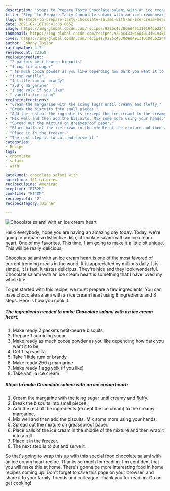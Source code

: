 ```yaml
---
description: "Steps to Prepare Tasty Chocolate salami with an ice cream heart"
title: "Steps to Prepare Tasty Chocolate salami with an ice cream heart"
slug: 80-steps-to-prepare-tasty-chocolate-salami-with-an-ice-cream-heart
date: 2021-07-16T16:41:36.065Z
image: https://img-global.cpcdn.com/recipes/922bc4330c6d4913101946b22488c384/680x482cq70/chocolate-salami-with-an-ice-cream-heart-recipe-main-photo.jpg
thumbnail: https://img-global.cpcdn.com/recipes/922bc4330c6d4913101946b22488c384/680x482cq70/chocolate-salami-with-an-ice-cream-heart-recipe-main-photo.jpg
cover: https://img-global.cpcdn.com/recipes/922bc4330c6d4913101946b22488c384/680x482cq70/chocolate-salami-with-an-ice-cream-heart-recipe-main-photo.jpg
author: Johnny Taylor
ratingvalue: 4.7
reviewcount: 22168
recipeingredient:
- "2 packets petitbeurre biscuits"
- "1 cup icing sugar"
- " as much cocoa powder as you like depending how dark you want it to be"
- "1 tsp vanilla"
- "1 little rum or brandy"
- "250 g margarine"
- "1 egg yolk if you like"
- " vanilla ice cream"
recipeinstructions:
- "Cream the margarine with the icing sugar until creamy and fluffy."
- "Break the biscuits into small pieces."
- "Add the rest of the ingredients (except the ice cream) to the creamy margarine."
- "Mix well and then add the biscuits. Mix some more using your hands."
- "Spread out the mixture on greaseproof paper."
- "Place balls of the ice cream in the middle of the mixture and then wrap it into a roll."
- "Place it in the freezer."
- "The next step is to cut and serve it."
categories:
- Recipe
tags:
- chocolate
- salami
- with

katakunci: chocolate salami with 
nutrition: 161 calories
recipecuisine: American
preptime: "PT32M"
cooktime: "PT40M"
recipeyield: "2"
recipecategory: Dinner

---
```



![Chocolate salami with an ice cream heart](https://img-global.cpcdn.com/recipes/922bc4330c6d4913101946b22488c384/680x482cq70/chocolate-salami-with-an-ice-cream-heart-recipe-main-photo.jpg)

Hello everybody, hope you are having an amazing day today. Today, we're going to prepare a distinctive dish, chocolate salami with an ice cream heart. One of my favorites. This time, I am going to make it a little bit unique. This will be really delicious.



Chocolate salami with an ice cream heart is one of the most favored of current trending meals in the world. It is appreciated by millions daily. It is simple, it is fast, it tastes delicious. They're nice and they look wonderful. Chocolate salami with an ice cream heart is something that I have loved my whole life.


To get started with this recipe, we must prepare a few ingredients. You can have chocolate salami with an ice cream heart using 8 ingredients and 8 steps. Here is how you cook it.

<!--inarticleads1-->

##### The ingredients needed to make Chocolate salami with an ice cream heart:

1. Make ready 2 packets petit-beurre biscuits
1. Prepare 1 cup icing sugar
1. Make ready  as much cocoa powder as you like depending how dark you want it to be
1. Get 1 tsp vanilla
1. Take 1 little rum or brandy
1. Make ready 250 g margarine
1. Make ready 1 egg yolk (if you like)
1. Take  vanilla ice cream




<!--inarticleads2-->

##### Steps to make Chocolate salami with an ice cream heart:

1. Cream the margarine with the icing sugar until creamy and fluffy.
1. Break the biscuits into small pieces.
1. Add the rest of the ingredients (except the ice cream) to the creamy margarine.
1. Mix well and then add the biscuits. Mix some more using your hands.
1. Spread out the mixture on greaseproof paper.
1. Place balls of the ice cream in the middle of the mixture and then wrap it into a roll.
1. Place it in the freezer.
1. The next step is to cut and serve it.




So that's going to wrap this up with this special food chocolate salami with an ice cream heart recipe. Thanks so much for reading. I'm confident that you will make this at home. There's gonna be more interesting food in home recipes coming up. Don't forget to save this page on your browser, and share it to your family, friends and colleague. Thank you for reading. Go on get cooking!
